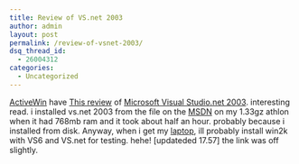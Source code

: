 ```yaml
---
title: Review of VS.net 2003
author: admin
layout: post
permalink: /review-of-vsnet-2003/
dsq_thread_id:
  - 26004312
categories:
  - Uncategorized
---
```

[ActiveWin][1] have [This review][2] of [Microsoft Visual Studio.net 2003][3]. interesting read. i installed vs.net 2003 from the file on the [MSDN][4] on my 1.33gz athlon when it had 768mb ram and it took about half an hour. probably because i installed from disk. Anyway, when i get my [laptop][5], ill probably install win2k with VS6 and VS.net for testing. hehe! [updateded 17.57] the link was off slightly.

 [1]: http://www.activewin.com
 [2]: http://www.activewin.com/reviews/software/devl/vsnet2003
 [3]: http://msdn.microsoft.com/vstudio
 [4]: http://msdn.microsoft.com
 [5]: http://www.lotas-smartman.net/blog/archives/000179.html